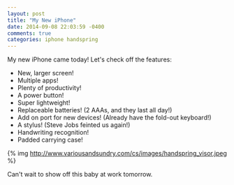 ```yaml
---
layout: post
title: "My New iPhone"
date: 2014-09-08 22:03:59 -0400
comments: true
categories: iphone handspring
---
```

My new iPhone came today!  Let's check off the features:

* New, larger screen!
* Multiple apps!
* Plenty of productivity!
* A power button!  
* Super lightweight!
* Replaceable batteries!  (2 AAAs, and they last all day!)
* Add on port for new devices! (Already have the fold-out keyboard!)
* A stylus! (Steve Jobs feinted us again!)
* Handwriting recognition!
* Padded carrying case!

{% img  http://www.variousandsundry.com/cs/images/handspring_visor.jpeg %}

Can't wait to show off this baby at work tomorrow.

